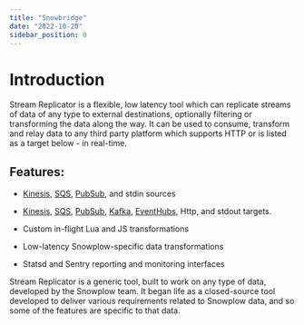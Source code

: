 ```yaml
---
title: "Snowbridge"
date: "2022-10-20"
sidebar_position: 0
---
```


# Introduction

Stream Replicator is a flexible, low latency tool which can replicate streams of data of any type to external destinations, optionally filtering or transforming the data along the way. It can be used to consume, transform and relay data to any third party platform which supports HTTP or is listed as a target below - in real-time.

## Features:

- [Kinesis](https://aws.amazon.com/kinesis), [SQS](https://aws.amazon.com/sqs/), [PubSub](https://cloud.google.com/pubsub), and stdin sources

- [Kinesis](https://aws.amazon.com/kinesis), [SQS](https://aws.amazon.com/sqs/), [PubSub](https://cloud.google.com/pubsub), [Kafka](https://kafka.apache.org/), [EventHubs](https://azure.microsoft.com/en-us/services/event-hubs/), Http, and stdout targets.

- Custom in-flight Lua and JS transformations

- Low-latency Snowplow-specific data transformations

- Statsd and Sentry reporting and monitoring interfaces

Stream Replicator is a generic tool, built to work on any type of data, developed by the Snowplow team. It began life as a closed-source tool developed to deliver various requirements related to Snowplow data, and so some of the features are specific to that data.